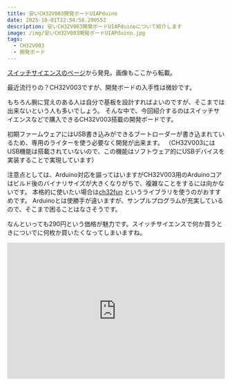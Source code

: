 ```yaml
---
title: 安いCH32V003開発ボードUIAPduino
date: 2025-10-01T22:54:58.290552
description: 安いCH32V003開発ボードUIAPduinoについて紹介します
image: /img/安いCH32V003開発ボードUIAPduino.jpg
tags:
  - CH32V003
  - 開発ボード
---
```

[スイッチサイエンスのページ](https://www.switch-science.com/products/9914)から発見。画像もここから転載。

最近流行りの？CH32V003ですが、開発ボードの入手性は微妙です。

もちろん腕に覚えのある人は自分で基板を設計すればよいのですが、そこまでは出来ないという人も多いでしょう。
そんな中で、今回紹介するのはスイッチサイエンスなどで購入できるCH32V003搭載の開発ボードです。

初期ファームウェアにはUSB書き込みができるブートローダーが書き込まれているため、専用のライターを使う必要なく開発が出来ます。
（CH32V003にはUSB機能は搭載されていないので、この機能はソフトウェア的にUSBデバイスを実装することで実現しています）

注意点としては、Arduino対応を謳ってはいますがCH32V003用のArduinoコアはビルド後のバイナリサイズが大きくなりがちで、複雑なことをするには向かないです。
本格的に使いたい場合は[ch32fun](https://github.com/cnlohr/ch32fun) というライブラリを使うのがおすすめです。
Arduinoとは使勝手が違いますが、サンプルプログラムが充実しているので、そこまで困ることはなさそうです。

なんといっても290円という価格が魅力です。スイッチサイエンスで何か買うときについでに何枚か買いたくなってしまいますね。



<iframe width="100%" height="315" src="https://www.youtube.com/embed/ytX5Kg9k41k" title="YouTube video player" frameborder="0" allow="accelerometer; autoplay; clipboard-write; encrypted-media; gyroscope; picture-in-picture" allowfullscreen></iframe>

